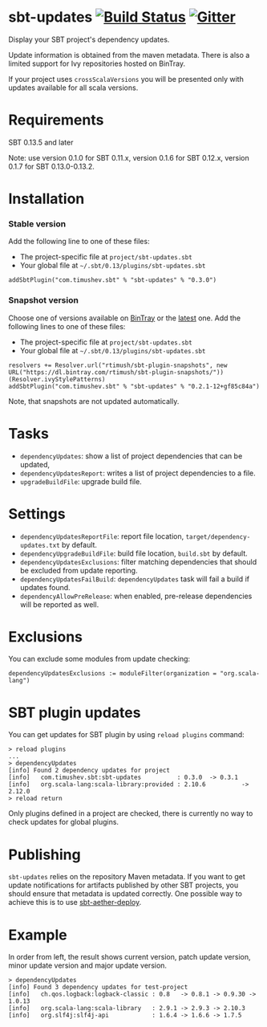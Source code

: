 sbt-updates [![Build Status](https://travis-ci.org/rtimush/sbt-updates.svg?branch=master)](https://travis-ci.org/rtimush/sbt-updates) [![Gitter](https://badges.gitter.im/rtimush/sbt-updates.svg)](https://gitter.im/rtimush/sbt-updates?utm_source=badge&utm_medium=badge&utm_campaign=pr-badge)
==================
Display your SBT project's dependency updates.

Update information is obtained from the maven metadata.
There is also a limited support for Ivy repositories hosted on BinTray.
 
If your project uses `crossScalaVersions` you will be presented only with updates available for all scala versions. 

Requirements
==============
SBT 0.13.5 and later

Note: use version 0.1.0 for SBT 0.11.x, version 0.1.6 for SBT 0.12.x, version 0.1.7 for SBT 0.13.0-0.13.2.

Installation
============
### Stable version
Add the following line to one of these files:
- The project-specific file at `project/sbt-updates.sbt`
- Your global file at `~/.sbt/0.13/plugins/sbt-updates.sbt`

```
addSbtPlugin("com.timushev.sbt" % "sbt-updates" % "0.3.0")
```

### Snapshot version
Choose one of versions available on [BinTray](https://bintray.com/rtimush/sbt-plugin-snapshots/sbt-updates/view)
or the [latest](https://bintray.com/rtimush/sbt-plugin-snapshots/sbt-updates/_latestVersion) one.
Add the following lines to one of these files:
- The project-specific file at `project/sbt-updates.sbt`
- Your global file at `~/.sbt/0.13/plugins/sbt-updates.sbt`

```
resolvers += Resolver.url("rtimush/sbt-plugin-snapshots", new URL("https://dl.bintray.com/rtimush/sbt-plugin-snapshots/"))(Resolver.ivyStylePatterns)
addSbtPlugin("com.timushev.sbt" % "sbt-updates" % "0.2.1-12+gf85c84a")
```

Note, that snapshots are not updated automatically.

Tasks
=====
* `dependencyUpdates`: show a list of project dependencies that can be updated,
* `dependencyUpdatesReport`: writes a list of project dependencies to a file.
* `upgradeBuildFile`: upgrade build file.

Settings
========
* `dependencyUpdatesReportFile`: report file location, `target/dependency-updates.txt` by default.
* `dependencyUpgradeBuildFile`: build file location, `build.sbt` by default.
* `dependencyUpdatesExclusions`: filter matching dependencies that should be excluded from update reporting.
* `dependencyUpdatesFailBuild`: `dependencyUpdates` task will fail a build if updates found.
* `dependencyAllowPreRelease`: when enabled, pre-release dependencies will be reported as well.

Exclusions
==========
You can exclude some modules from update checking:
```
dependencyUpdatesExclusions := moduleFilter(organization = "org.scala-lang")
```

SBT plugin updates
=============
You can get updates for SBT plugin by using `reload plugins` command:
```
> reload plugins
...
> dependencyUpdates
[info] Found 2 dependency updates for project
[info]   com.timushev.sbt:sbt-updates          : 0.3.0  -> 0.3.1
[info]   org.scala-lang:scala-library:provided : 2.10.6          -> 2.12.0
> reload return
```
Only plugins defined in a project are checked, there is currently no way to check updates for global plugins.

Publishing
==========
`sbt-updates` relies on the repository Maven metadata. If you want to get update notifications
 for artifacts published by other SBT projects, you should ensure that metadata is updated
 correctly. One possible way to achieve this is to use [sbt-aether-deploy](https://github.com/arktekk/sbt-aether-deploy).

Example
=======

In order from left, the result shows current version, patch update version, minor update version and major update version.

```
> dependencyUpdates
[info] Found 3 dependency updates for test-project
[info]   ch.qos.logback:logback-classic : 0.8   -> 0.8.1 -> 0.9.30 -> 1.0.13
[info]   org.scala-lang:scala-library   : 2.9.1 -> 2.9.3 -> 2.10.3
[info]   org.slf4j:slf4j-api            : 1.6.4 -> 1.6.6 -> 1.7.5
```
